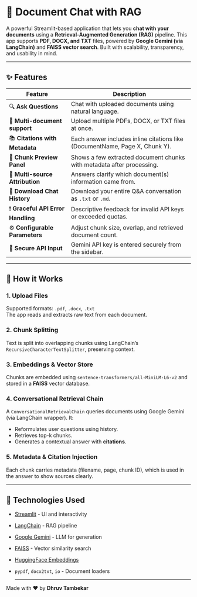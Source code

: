 # 📄 Document Chat with RAG

A powerful Streamlit-based application that lets you **chat with your documents** using a **Retrieval-Augmented Generation (RAG)** pipeline. This app supports **PDF, DOCX, and TXT** files, powered by **Google Gemini (via LangChain)** and **FAISS vector search**. Built with scalability, transparency, and usability in mind.

---

## ✨ Features

| Feature | Description |
|--------|-------------|
| 🔍 **Ask Questions** | Chat with uploaded documents using natural language. |
| 📄 **Multi-document support** | Upload multiple PDFs, DOCX, or TXT files at once. |
| 📚 **Citations with Metadata** | Each answer includes inline citations like (DocumentName, Page X, Chunk Y). |
| 📖 **Chunk Preview Panel** | Shows a few extracted document chunks with metadata after processing. |
| 📁 **Multi-source Attribution** | Answers clarify which document(s) information came from. |
| 💾 **Download Chat History** | Download your entire Q&A conversation as `.txt` or `.md`. |
| ❗ **Graceful API Error Handling** | Descriptive feedback for invalid API keys or exceeded quotas. |
| ⚙️ **Configurable Parameters** | Adjust chunk size, overlap, and retrieved document count. |
| 🔐 **Secure API Input** | Gemini API key is entered securely from the sidebar. |

---

## 🚀 How it Works

### 1. Upload Files  
Supported formats: `.pdf`, `.docx`, `.txt`  
The app reads and extracts raw text from each document.

### 2. Chunk Splitting  
Text is split into overlapping chunks using LangChain’s `RecursiveCharacterTextSplitter`, preserving context.

### 3. Embeddings & Vector Store  
Chunks are embedded using `sentence-transformers/all-MiniLM-L6-v2` and stored in a **FAISS** vector database.

### 4. Conversational Retrieval Chain  
A `ConversationalRetrievalChain` queries documents using Google Gemini (via LangChain wrapper). It:
- Reformulates user questions using history.
- Retrieves top-k chunks.
- Generates a contextual answer with **citations**.

### 5. Metadata & Citation Injection  
Each chunk carries metadata (filename, page, chunk ID), which is used in the answer to show sources clearly.

---

## 🧠 Technologies Used

- [Streamlit](https://streamlit.io/) - UI and interactivity
- [LangChain](https://python.langchain.com/) - RAG pipeline
- [Google Gemini](https://ai.google.dev/) - LLM for generation
- [FAISS](https://github.com/facebookresearch/faiss) - Vector similarity search
- [HuggingFace Embeddings](https://huggingface.co/sentence-transformers/all-MiniLM-L6-v2)
- `pypdf`, `docx2txt`, `io` - Document loaders

  ---
 Made with ❤️ by **Dhruv Tambekar**

